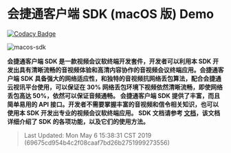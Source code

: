 # 会捷通客户端 SDK (macOS 版) Demo

[![Codacy Badge](https://api.codacy.com/project/badge/Grade/833251a90bb740bea864710ac9112a0e)](https://www.codacy.com/app/scottli139/HJT-SDK-macOS-Demo?utm_source=github.com&amp;utm_medium=referral&amp;utm_content=hexmeet/HJT-SDK-macOS-Demo&amp;utm_campaign=Badge_Grade)

![macos-sdk](./speaker-view.png)

**会捷通客户端 SDK 是⼀款视频会议软终端开发套件，开发者可以利⽤本 SDK 开发出具有清晰流畅的⾳视频体验和⾼清内容协作的⾳视频会议终端应用。会捷通客户端 SDK 具备强⼤的⽹络适应性，和独特的⾳视频抗⽹络丢包算法，配合会捷通云视讯平台使⽤，可以保证在 30% ⽹络丢包环境下视频依然清晰流畅，即使⽹络丢包⾼达 50%，依然可以保证⾳频通畅。 会捷通客户端 SDK 提供了丰富，⽽且简单易⽤的 API 接⼝。开发者不需要掌握丰富的⾳视频和信令相关知识，也可以使⽤本 SDK 开发出专业的视频会议软终端应用。 SDK 文档请参考 [文档](https://developer.hexmeet.com/svcsdk/macos-sdk.html)，该文档详细介绍了 SDK 的各项功能，以及它们的使⽤⽅法。**

> Last Updated: Mon May  6 15:38:31 CST 2019 (69675cd954b4c2f08caaf7bd26b2751999273556)
